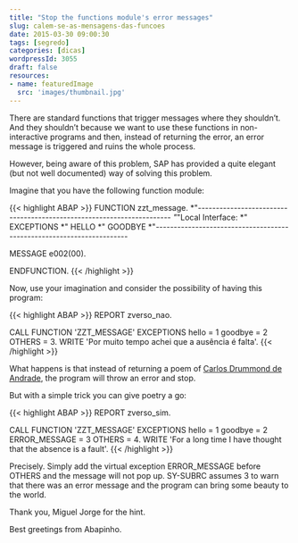 ```yaml
---
title: "Stop the functions module's error messages"
slug: calem-se-as-mensagens-das-funcoes
date: 2015-03-30 09:00:30
tags: [segredo]
categories: [dicas]
wordpressId: 3055
draft: false
resources:
- name: featuredImage
  src: 'images/thumbnail.jpg'
---
```

There are standard functions that trigger messages where they shouldn’t. And they shouldn’t because we want to use these functions in non-interactive programs and then, instead of returning the error, an error message is triggered and ruins the whole process.

However, being aware of this problem, SAP has provided a quite elegant (but not well documented) way of solving this problem.

<!--more-->
Imagine that you have the following function module:


{{< highlight ABAP >}}
FUNCTION zzt_message.
*"----------------------------------------------------------------------
*"*"Local Interface:
*"  EXCEPTIONS
*"      HELLO
*"      GOODBYE
*"----------------------------------------------------------------------

  MESSAGE e002(00).

ENDFUNCTION.
{{< /highlight >}}

Now, use your imagination and consider the possibility of having this program:


{{< highlight ABAP >}}
REPORT zverso_nao.

CALL FUNCTION 'ZZT_MESSAGE'
  EXCEPTIONS
    hello         = 1
    goodbye       = 2
    OTHERS        = 3.
WRITE 'Por muito tempo achei que a ausência é falta'.
{{< /highlight >}}

What happens is that instead of returning a poem of [ Carlos Drummond de Andrade][1], the program will throw an error and stop.

But with a simple trick you can give poetry a go:


{{< highlight ABAP >}}
REPORT zverso_sim.

CALL FUNCTION 'ZZT_MESSAGE'
  EXCEPTIONS
    hello         = 1
    goodbye       = 2
    ERROR_MESSAGE = 3
    OTHERS        = 4.
WRITE 'For a long time I have thought that the absence is a fault'.
{{< /highlight >}}

Precisely. Simply add the virtual exception ERROR_MESSAGE before OTHERS and the message will not pop up. SY-SUBRC assumes 3 to warn that there was an error message and the program can bring some beauty to the world.

Thank you, Miguel Jorge for the hint.

Best greetings from Abapinho.

   [1]: http://www.citador.pt/poemas/ausencia-carlos-drummond-de-andrade
